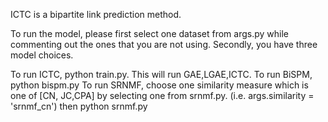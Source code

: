 ICTC is a bipartite link prediction method.

To run the model, please first select one dataset from args.py while commenting out the ones that you are not using.
Secondly, you have three model choices.

To run ICTC, python train.py. This will run GAE,LGAE,ICTC.
To run BiSPM, python bispm.py
To run SRNMF, choose one similarity measure which is one of [CN, JC,CPA] by selecting one from srnmf.py. (i.e. args.similarity = 'srnmf_cn') then python srnmf.py


